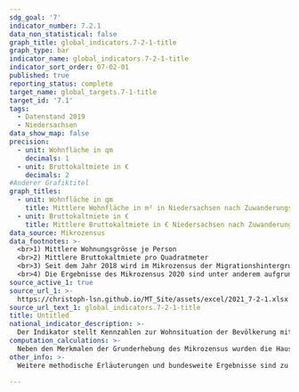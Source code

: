 ```yaml
---
sdg_goal: '7'
indicator_number: 7.2.1
data_non_statistical: false
graph_title: global_indicators.7-2-1-title
graph_type: bar
indicator_name: global_indicators.7-2-1-title
indicator_sort_order: 07-02-01
published: true
reporting_status: complete
target_name: global_targets.7-1-title
target_id: '7.1'
tags:
  - Datenstand 2019
  - Niedersachsen
data_show_map: false
precision:
  - unit: Wohnfläche in qm
    decimals: 1
  - unit: Bruttokaltmiete in €
    decimals: 2
#Anderer Grafiktitel
graph_titles:
  - unit: Wohnfläche in qm
    title: Mittlere Wohnfläche in m² in Niedersachsen nach Zuwanderungsgeschichte
  - unit: Bruttokaltmiete in €
    title: Mittlere Bruttokaltmiete in € Niedersachsen nach Zuwanderungsgeschichte
data_source: Mikrozensus
data_footnotes: >-
  <br>1) Mittlere Wohnungsgrösse je Person
  <br>2) Mittlere Bruttokaltmiete pro Quadratmeter
  <br>3) Seit dem Jahr 2018 wird im Mikrozensus der Migrationshintergrund im weiteren Sinne jährlich berichtet. Die in der Tabelle ab dem Jahr 2018 abgebildeten Daten zum Migrationshintergrund entsprechen dem Migrationshintergrund im weiteren Sinne, bis 2017 wird der Migrationshintergrund im engeren Sinne abgebildet. Die Vergleichbarkeit ist dadurch eingeschränkt.
  <br>4) Die Ergebnisse des Mikrozensus 2020 sind unter anderem aufgrund methodischer Effekte im Rahmen einer Neugestaltung der Erhebung sowie insbesondere aufgrund der Folgen der Corona-Pandemie in Ihrer Datenqualität eingeschränkt. Auf die Verwendung dieser Ergebnisse wird daher verzichtet. Weitere Informationen zur methodischen Neugestaltung des Mikrozensus ab 2020 und zu den Auswirkungen der Neugestaltung und der Corona-Krise auf die Ergebnisse des Jahres 2020 finden Sie auf der  <a href="https://www.destatis.de/DE/Themen/Gesellschaft-Umwelt/Bevoelkerung/Haushalte-Familien/Methoden/mikrozensus-2020.html" target="_blank">Informationsseite des Statistischen Bundesamtes</a>					
source_active_1: true
source_url_1: >-
  https://christoph-lsn.github.io/MT_Site/assets/excel/2021_7-2-1.xlsx
source_url_text_1: global_indicators.7-2-1-title
title: Untitled
national_indicator_description: >-
  Der Indikator stellt Kennzahlen zur Wohnsituation der Bevölkerung mit und ohne Zuwanderungsgeschichte dar. Die Wohnfläche wird als mittlere Wohnungsgröße je Person in Quadratmetern (m²) angegeben. Die mittlere Bruttokaltmiete pro Quadratmeter in Euro gibt Aufschluss über die Mietbelastung der jeweiligen Bevölkerungsgruppe. Die Menschen mit Zuwanderungsgeschichte werden zusätzlich unterschieden in Personen mit eigener Migrationserfahrung (Zugewanderte) und ohne eigene Migrationserfahrung (in Deutschland Geborene). Die Miete als monatliche Fixkosten und die zur Verfügung stehende Wohnfläche beschreiben grundlegende Bedingungen des täglichen Lebens.
computation_calculations: >-
  Neben den Merkmalen der Grunderhebung des Mikrozensus wurden die Haushalte im Jahr 2010, 2014 und 2018 auch nach ihrer Wohnsituation befragt. Diese Zusatzerhebung erfolgt im Abstand von vier Jahren. Aus ihr können auch die Merkmale Wohnfläche und Miete gewonnen werden. Unter der Fläche der Wohnung (Wohnfläche) ist die Summe der Grundflächen aller Räume einschließlich Küche, Flur, Badezimmer und Toilette einer Wohnung zu verstehen. Zur Wohnung zählen auch außerhalb des eigentlichen Wohnungsabschlusses liegende Räume (z.B. Mansarden). Die Bruttokaltmiete setzt sich aus der Nettokaltmiete und den kalten Nebenkosten zusammen. Unter der Nettokaltmiete wird der monatliche Betrag verstanden, der mit dem Vermieter als Entgelt für die Überlassung der ganzen Wohnung zum Zeitpunkt der Zählung vereinbart war. Dabei ist es gleichgültig, ob die Miete tatsächlich gezahlt wurde. Als kalte Nebenkosten werden die monatlich aufzuwendenden Betriebskosten bezeichnet. Erfasst werden auch kalte Nebenkosten erfasst, die nicht an den Vermieter bezahlt werden. Kosten bzw. Umlagen für den Betrieb einer Heizungs- und Warmwasserversorgungsanlage, Strom, Gas, flüssige und feste Brennstoffe, Fernwärme etc. zählen nicht zur Bruttokaltmiete.
other_info: >-
  Weitere methodische Erläuterungen und bundesweite Ergebnisse sind zu finden in: <a href="https://www.destatis.de" target="_blank">Statistisches Bundesamt</a>: Fachserie 5 Heft 1, Bauen und Wohnen, Mikrozensus Zusatzerhebung, Bestand und Struktur der Wohneinheiten, Wohnsituation der Haushalte (erscheint alle vier Jahre).

---
```

